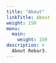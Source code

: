 ```yaml
---
title: "About"
linkTitle: About
weight: 150
menu:
  main:
    weight: 150
description: >
  About Rebar3.
---
```


